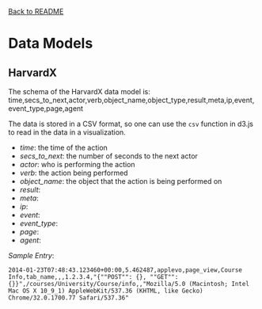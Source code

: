 [Back to README](../README.md)

Data Models
================

## HarvardX
The schema of the HarvardX data model is:
time,secs_to_next,actor,verb,object_name,object_type,result,meta,ip,event,event_type,page,agent

The data is stored in a CSV format, so one can use the ```csv``` function in d3.js to read in the data in a visualization.

* _time_: the time of the action
* _secs_to_next_: the number of seconds to the next actor
* _actor_: who is performing the action
* _verb_: the action being performed
* _object_name_: the object that the action is being performed on
* _result_:
* _meta_:
* _ip_:
* _event_:
* _event_type_:
* _page_:
* _agent_:

_Sample Entry_:
```
2014-01-23T07:48:43.123460+00:00,5.462487,applevo,page_view,Course Info,tab_name,,,1.2.3.4,"{""POST"": {}, ""GET"": {}}",/courses/University/Course/info,,"Mozilla/5.0 (Macintosh; Intel Mac OS X 10_9_1) AppleWebKit/537.36 (KHTML, like Gecko) Chrome/32.0.1700.77 Safari/537.36"
```

